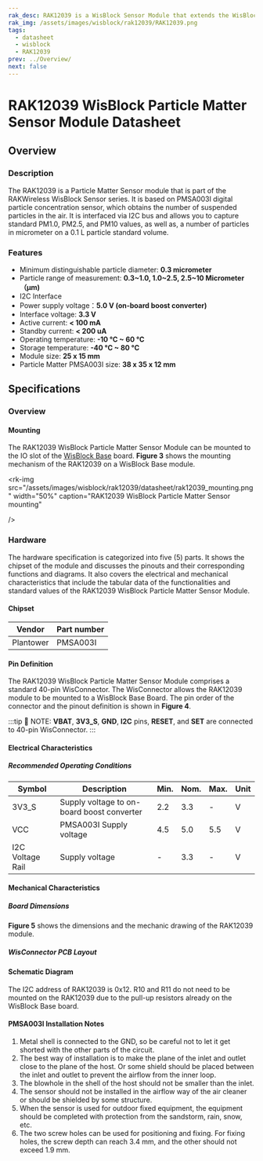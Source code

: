 ```yaml
---
rak_desc: RAK12039 is a WisBlock Sensor Module that extends the WisBlock system with Particle Matter sensing. It is based on PMSA003I digital particle concentration sensor, which obtains the number of suspended particles in the air.
rak_img: /assets/images/wisblock/rak12039/RAK12039.png
tags:
  - datasheet
  - wisblock
  - RAK12039
prev: ../Overview/
next: false
---
```


# RAK12039 WisBlock Particle Matter Sensor Module Datasheet

## Overview

### Description

The RAK12039 is a Particle Matter Sensor module that is part of the RAKWireless WisBlock Sensor series. It is based on PMSA003I digital particle concentration sensor, which obtains the number of suspended particles in the air. It is interfaced via I2C bus and allows you to capture standard PM1.0, PM2.5, and PM10 values, as well as, a number of particles in micrometer on a 0.1&nbsp;L particle standard volume.

### Features

  * Minimum distinguishable particle diameter: **0.3 micrometer**
  * Particle range of measurement: **0.3~1.0, 1.0~2.5, 2.5~10 Micrometer（μm)**
  * I2C Interface
  * Power supply voltage：**5.0&nbsp;V (on-board boost converter)**
  * Interface voltage: **3.3&nbsp;V**
  * Active current: **< 100&nbsp;mA**
  * Standby current: **< 200&nbsp;uA**
  * Operating temperature: **-10&nbsp;°C ~ 60&nbsp;°C**
  * Storage temperature: **-40&nbsp;°C ~ 80&nbsp;°C**
  * Module size: **25 x 15&nbsp;mm**
  * Particle Matter PMSA003I size: **38 x 35 x 12&nbsp;mm**

## Specifications

### Overview

<rk-img
  src="/assets/images/wisblock/rak12039/datasheet/rak12039-top.png"
  width="60%"
  caption="RAK12039 WisBlock Particle Matter Sensor Module - Top View"
/>

<rk-img
  src="/assets/images/wisblock/rak12039/datasheet/rak12039-bottom.png"
  width="60%"
  caption="RAK12039 WisBlock Particle Matter Sensor Module - Bottom View"
/>

#### Mounting

The RAK12039 WisBlock Particle Matter Sensor Module can be mounted to the IO slot of the [WisBlock Base](https://docs.rakwireless.com/Product-Categories/WisBlock/#wisblock-base) board. **Figure 3** shows the mounting mechanism of the RAK12039 on a WisBlock Base module.

<rk-img
  src="/assets/images/wisblock/rak12039/datasheet/rak12039_mounting.png"
  width="50%"
  caption="RAK12039 WisBlock Particle Matter Sensor mounting"

/>

### Hardware

The hardware specification is categorized into five (5) parts. It shows the chipset of the module and discusses the pinouts and their corresponding functions and diagrams. It also covers the electrical and mechanical characteristics that include the tabular data of the functionalities and standard values of the RAK12039 WisBlock Particle Matter Sensor Module.


####  Chipset

| Vendor    | Part number |
| --------- | ----------- |
| Plantower | PMSA003I    |

#### Pin Definition

The RAK12039 WisBlock Particle Matter Sensor Module comprises a standard 40-pin WisConnector. The WisConnector allows the RAK12039 module to be mounted to a WisBlock Base Board. The pin order of the connector and the pinout definition is shown in **Figure 4**.


:::tip 📝 NOTE:
 **VBAT**, **3V3_S**, **GND**, **I2C** pins, **RESET**, and **SET**  are connected to 40-pin WisConnector.
:::

<rk-img
  src="/assets/images/wisblock/rak12039/datasheet/RAK12039_pinout.png"
  width="65%"
  caption="RAK12039 WisBlock Particle Matter Sensor pinout"
/>


#### Electrical Characteristics

##### Recommended Operating Conditions

| Symbol           | Description                                | Min. | Nom. | Max. | Unit |
| ---------------- | ------------------------------------------ | ---- | ---- | ---- | ---- |
| 3V3_S            | Supply voltage to on-board boost converter | 2.2  | 3.3  |   -  | V    |
| VCC              | PMSA003I Supply voltage                    | 4.5  | 5.0  | 5.5  | V    |
| I2C Voltage Rail | Supply voltage                             | -    | 3.3  |   -  | V    |

#### Mechanical Characteristics

##### Board Dimensions

**Figure 5** shows the dimensions and the mechanic drawing of the RAK12039 module.

<rk-img
  src="/assets/images/wisblock/rak12039/datasheet/rak12039_mechanic_drawing.png"
  width="80%"
  caption="RAK12039 WisBlock Particle Matter Sensor Module mechanic drawing"
/>

##### WisConnector PCB Layout

<rk-img
  src="/assets/images/wisblock/rak12039/datasheet/MxxS1003K6M.png"
  width="100%"
  caption="WisConnector PCB footprint and recommendations"
/>

#### Schematic Diagram

The I2C address of RAK12039 is 0x12. R10 and R11 do not need to be mounted on the RAK12039 due to the pull-up resistors already on the WisBlock Base board.

<rk-img
  src="/assets/images/wisblock/rak12039/datasheet/schematic.png"
  width="100%"
  caption="RAK12039 schematic diagram"
/>

####  PMSA003I Installation Notes

1) Metal shell is connected to the GND, so be careful not to let it get shorted with the other parts of the circuit.
2) The best way of installation is to make the plane of the inlet and outlet close to the plane of the host. Or some shield should be placed between the inlet and outlet to prevent the airflow from the inner loop.
3) The blowhole in the shell of the host should not be smaller than the inlet.
4) The sensor should not be installed in the airflow way of the air cleaner or should be shielded by some structure.
5) When the sensor is used for outdoor fixed equipment, the equipment should be completed with protection from the sandstorm, rain, snow, etc.
6) The two screw holes can be used for positioning and fixing. For fixing holes, the screw depth can reach 3.4&nbsp;mm, and the other should not exceed 1.9&nbsp;mm.

